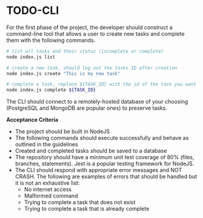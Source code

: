 # TODO-CLI
For the first phase of the project, the developer should construct a command-line tool that allows a user to create new tasks and complete them with the following commands.

```bash
# list all tasks and their status (incomplete or complete)
node index.js list

# create a new task, should log out the tasks ID after creation
node index.js create "This is my new task"

# complete a task, replace ${TASK_ID} with the id of the task you want to complete
node index.js complete ${TASK_ID}
```

The CLI should connect to a remotely-hosted database of your choosing (PostgreSQL and MongoDB are popular ones) to preserve tasks.

******************************Acceptance Criteria******************************

- The project should be built in NodeJS
- The following commands should execute successfully and behave as outlined in the guidelines
- Created and completed tasks should be saved to a database
- The repository should have a minimum unit test coverage of 80% (files, branches, statements). Jest is a popular testing framework for NodeJS.
- The CLI should respond with appropriate error messages and NOT CRASH. The following are examples of errors that should be handled but it is not an exhaustive list:
    - No internet access
    - Malformed command
    - Trying to complete a task that does not exist
    - Trying to complete a task that is already complete

